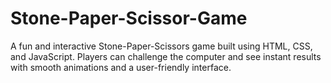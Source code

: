 # Stone-Paper-Scissor-Game
A fun and interactive Stone-Paper-Scissors game built using HTML, CSS, and JavaScript. Players can challenge the computer and see instant results with smooth animations and a user-friendly interface.
